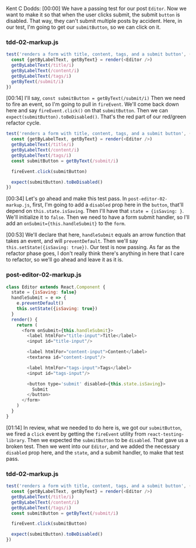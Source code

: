 Kent C Dodds: [00:00] We have a passing test for our post `Editor`. Now we want to make it so that when the user clicks submit, the submit `button` is disabled. That way, they can't submit multiple posts by accident. Here, in our test, I'm going to get our `submitButton`, so we can click on it.

### tdd-02-markup.js
```javascript
test('renders a form with title, content, tags, and a submit button', () => {
  const {getByLabelText, getByText} = render(<Editor />)
  getByLabelText(/title/i)
  getByLabelText(/content/i)
  getByLabelText(/tags/i)
  getByText(/submit/i)
})
```

[00:14] I'll say, `const submitButton = getByText(/submit/i)` Then we need to fire an event, so I'm going to pull in `fireEvent`. We'll come back down here and say `fireEvent.click()` on that `submitButton`. Then we can `expect(submitButton).toBeDisabled()`. That's the red part of our red/green refactor cycle.

```javascript
test('renders a form with title, content, tags, and a submit button', () => {
  const {getByLabelText, getByText} = render(<Editor />)
  getByLabelText(/title/i)
  getByLabelText(/content/i)
  getByLabelText(/tags/i)
  const submitButton = getByText(/submit/i)

  fireEvent.click(submitButton)

  expect(submitButton).toBeDisabled()
})
```

[00:34] Let's go ahead and make this test pass. In `post-editor-02-markup.js`, first, I'm going to add a `disabled` prop here in the `button`, that'll depend on `this.state.isSaving`. Then I'll have that `state = {isSaving: }`. We'll initialize it to `false`. Then we need to have a form submit handler, so I'll add an `onSubmit={this.handleSubmit}` to the `form`.

[00:53] We'll declare that here, `handleSubmit` equals an arrow function that takes an event, and will `preventDefault`. Then we'll say `this.setState({isSaving: true})`. Our test is now passing. As far as the refactor phase goes, I don't really think there's anything in here that I care to refactor, so we'll go ahead and leave it as it is.

### post-editor-02-markup.js
```javascript
class Editor extends React.Component {
  state = {isSaving: false}
  handleSubmit = e => {
    e.preventDefault()
    this.setState({isSaving: true})
  }
  render() {
    return (
      <form onSubmit={this.handleSubmit}>
        <label htmlFor="title-input">Title</label>
        <input id="title-input"/>

        <label htmlFor="content-input">Content</label>
        <textarea id="content-input"/>

        <label htmlFor="tags-input">Tags</label>
        <input id="tags-input"/>

        <button type='submit' disabled={this.state.isSaving}>
          Submit
        </button>
      </form>
    )
  }
}
```

[01:14] In review, what we needed to do here is, we got our `submitButton`, we fired a `click` event by getting the `fireEvent` utility from `react-testing-library`. Then we expected the `submitButton` to be `disabled`. That gave us a broken test. Then we went into our `Editor`, and we added the necessary `disabled` prop here, and the `state`, and a submit handler, to make that test pass.

### tdd-02-markup.js
```javascript
test('renders a form with title, content, tags, and a submit button', () => {
  const {getByLabelText, getByText} = render(<Editor />)
  getByLabelText(/title/i)
  getByLabelText(/content/i)
  getByLabelText(/tags/i)
  const submitButton = getByText(/submit/i)

  fireEvent.click(submitButton)

  expect(submitButton).toBeDisabled()
})
```
